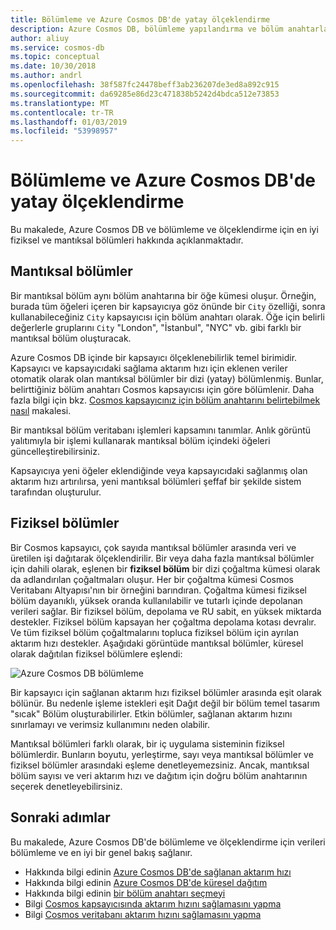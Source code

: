 ```yaml
---
title: Bölümleme ve Azure Cosmos DB'de yatay ölçeklendirme
description: Azure Cosmos DB, bölümleme yapılandırma ve bölüm anahtarları ve uygulamanız için doğru bölüm anahtarı seçmek nasıl bölümleme nasıl çalıştığı hakkında bilgi edinin.
author: aliuy
ms.service: cosmos-db
ms.topic: conceptual
ms.date: 10/30/2018
ms.author: andrl
ms.openlocfilehash: 38f587fc24478beff3ab236207de3ed8a892c915
ms.sourcegitcommit: da69285e86d23c471838b5242d4bdca512e73853
ms.translationtype: MT
ms.contentlocale: tr-TR
ms.lasthandoff: 01/03/2019
ms.locfileid: "53998957"
---
```

# <a name="partitioning-and-horizontal-scaling-in-azure-cosmos-db"></a>Bölümleme ve Azure Cosmos DB'de yatay ölçeklendirme

Bu makalede, Azure Cosmos DB ve bölümleme ve ölçeklendirme için en iyi fiziksel ve mantıksal bölümleri hakkında açıklanmaktadır. 

## <a name="logical-partitions"></a>Mantıksal bölümler

Bir mantıksal bölüm aynı bölüm anahtarına bir öğe kümesi oluşur. Örneğin, burada tüm öğeleri içeren bir kapsayıcıya göz önünde bir `City` özelliği, sonra kullanabileceğiniz `City` kapsayıcısı için bölüm anahtarı olarak. Öğe için belirli değerlerle gruplarını `City` "London", "İstanbul", "NYC" vb. gibi farklı bir mantıksal bölüm oluşturacak.

Azure Cosmos DB içinde bir kapsayıcı ölçeklenebilirlik temel birimidir. Kapsayıcı ve kapsayıcıdaki sağlama aktarım hızı için eklenen veriler otomatik olarak olan mantıksal bölümler bir dizi (yatay) bölümlenmiş. Bunlar, belirttiğiniz bölüm anahtarı Cosmos kapsayıcısı için göre bölümlenir. Daha fazla bilgi için bkz. [Cosmos kapsayıcınız için bölüm anahtarını belirtebilmek nasıl](how-to-create-container.md) makalesi.

Bir mantıksal bölüm veritabanı işlemleri kapsamını tanımlar. Anlık görüntü yalıtımıyla bir işlemi kullanarak mantıksal bölüm içindeki öğeleri güncelleştirebilirsiniz.

Kapsayıcıya yeni öğeler eklendiğinde veya kapsayıcıdaki sağlanmış olan aktarım hızı artırılırsa, yeni mantıksal bölümleri şeffaf bir şekilde sistem tarafından oluşturulur.

## <a name="physical-partitions"></a>Fiziksel bölümler

Bir Cosmos kapsayıcı, çok sayıda mantıksal bölümler arasında veri ve üretilen işi dağıtarak ölçeklendirilir. Bir veya daha fazla mantıksal bölümler için dahili olarak, eşlenen bir **fiziksel bölüm** bir dizi çoğaltma kümesi olarak da adlandırılan çoğaltmaları oluşur. Her bir çoğaltma kümesi Cosmos Veritabanı Altyapısı'nın bir örneğini barındıran. Çoğaltma kümesi fiziksel bölüm dayanıklı, yüksek oranda kullanılabilir ve tutarlı içinde depolanan verileri sağlar. Bir fiziksel bölüm, depolama ve RU sabit, en yüksek miktarda destekler. Fiziksel bölüm kapsayan her çoğaltma depolama kotası devralır. Ve tüm fiziksel bölüm çoğaltmalarını topluca fiziksel bölüm için ayrılan aktarım hızı destekler. Aşağıdaki görüntüde mantıksal bölümler, küresel olarak dağıtılan fiziksel bölümlere eşlendi:

![Azure Cosmos DB bölümleme](./media/partition-data/logical-partitions.png)

Bir kapsayıcı için sağlanan aktarım hızı fiziksel bölümler arasında eşit olarak bölünür. Bu nedenle işleme istekleri eşit Dağıt değil bir bölüm temel tasarım "sıcak" Bölüm oluşturabilirler. Etkin bölümler, sağlanan aktarım hızını sınırlamayı ve verimsiz kullanımını neden olabilir.

Mantıksal bölümleri farklı olarak, bir iç uygulama sisteminin fiziksel bölümlerdir. Bunların boyutu, yerleştirme, sayı veya mantıksal bölümler ve fiziksel bölümler arasındaki eşleme denetleyemezsiniz. Ancak, mantıksal bölüm sayısı ve veri aktarım hızı ve dağıtım için doğru bölüm anahtarının seçerek denetleyebilirsiniz.

## <a name="next-steps"></a>Sonraki adımlar

Bu makalede, Azure Cosmos DB'de bölümleme ve ölçeklendirme için verileri bölümleme ve en iyi bir genel bakış sağlanır. 

* Hakkında bilgi edinin [Azure Cosmos DB'de sağlanan aktarım hızı](request-units.md)
* Hakkında bilgi edinin [Azure Cosmos DB'de küresel dağıtım](distribute-data-globally.md)
* Hakkında bilgi edinin [bir bölüm anahtarı seçmeyi](partitioning-overview.md#choose-partitionkey)
* Bilgi [Cosmos kapsayıcısında aktarım hızını sağlamasını yapma](how-to-provision-container-throughput.md)
* Bilgi [Cosmos veritabanı aktarım hızını sağlamasını yapma](how-to-provision-database-throughput.md)

